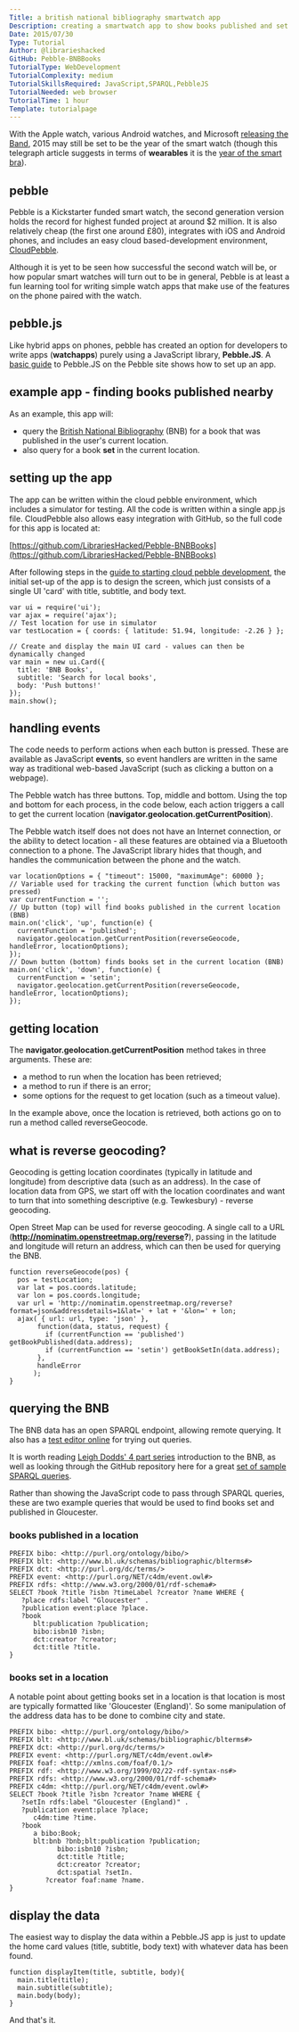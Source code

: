 ```yaml
---
Title: a british national bibliography smartwatch app
Description: creating a smartwatch app to show books published and set in the current location.
Date: 2015/07/30
Type: Tutorial
Author: @librarieshacked
GitHub: Pebble-BNBBooks
TutorialType: WebDevelopment
TutorialComplexity: medium
TutorialSkillsRequired: JavaScript,SPARQL,PebbleJS
TutorialNeeded: web browser
TutorialTime: 1 hour
Template: tutorialpage
---
```


With the Apple watch, various Android watches, and Microsoft [releasing the Band](https://www.microsoft.com/microsoft-band/en-gb), 2015 may still be set to be the year of the smart watch (though this telegraph article suggests in terms of **wearables** it is the [year of the smart bra](http://www.telegraph.co.uk/news/predictions/technology/11306735/wearable-technology-trend.html)).

## pebble
Pebble is a Kickstarter funded smart watch, the second generation version holds the record for highest funded project at around $2 million.  It is also relatively cheap (the first one around £80), integrates with iOS and Android phones, and includes an easy cloud based-development environment, [CloudPebble](http://cloudpebble.net).

Although it is yet to be seen how successful the second watch will be, or how popular smart watches will turn out to be in general, Pebble is at least a fun learning tool for writing simple watch apps that make use of the features on the phone paired with the watch.

## pebble.js
Like hybrid apps on phones, pebble has created an option for developers to write apps (**watchapps**) purely using a JavaScript library, **Pebble.JS**.  A [basic guide](http://developer.getpebble.com/guides/js-apps/pebble-js/) to Pebble.JS on the Pebble site shows how to set up an app.

## example app - finding books published nearby
As an example, this app will:

- query the [British National Bibliography](http://bnb.bl.uk/) (BNB) for a book that was published in the user's current location.
- also query for a book **set** in the current location.

## setting up the app
The app can be written within the cloud pebble environment, which includes a simulator for testing.  All the code is written within a single app.js file.  CloudPebble also allows easy integration with GitHub, so the full code for this app is located at:

[https://github.com/LibrariesHacked/Pebble-BNBBooks](https://github.com/LibrariesHacked/Pebble-BNBBooks)

After following steps in the [guide to starting cloud pebble development](http://developer.getpebble.com/guides/js-apps/pebble-js/), the initial set-up of the app is to design the screen, which just consists of a single UI 'card' with title, subtitle, and body text.

<pre class="prettyprint linenums">
<code>var ui = require('ui');
var ajax = require('ajax');
// Test location for use in simulator
var testLocation = { coords: { latitude: 51.94, longitude: -2.26 } };

// Create and display the main UI card - values can then be dynamically changed
var main = new ui.Card({
  title: 'BNB Books',
  subtitle: 'Search for local books',
  body: 'Push buttons!'
});
main.show();</code>
</pre>

## handling events

The code needs to perform actions when each button is pressed.  These are available as JavaScript **events**, so event handlers are written in the same way as traditional web-based JavaScript (such as clicking a button on a webpage).

The Pebble watch has three buttons.  Top, middle and bottom.  Using the top and bottom for each process, in the code below, each action triggers a call to get the current location (**navigator.geolocation.getCurrentPosition**).

The Pebble watch itself does not does not have an Internet connection, or the ability to detect location - all these features are obtained via a Bluetooth connection to a phone.  The JavaScript library hides that though, and handles the communication between the phone and the watch.

<pre class="prettyprint linenums">
<code>var locationOptions = { "timeout": 15000, "maximumAge": 60000 };
// Variable used for tracking the current function (which button was pressed)
var currentFunction = '';
// Up button (top) will find books published in the current location (BNB)
main.on('click', 'up', function(e) {
  currentFunction = 'published';
  navigator.geolocation.getCurrentPosition(reverseGeocode, handleError, locationOptions);
});
// Down button (bottom) finds books set in the current location (BNB)
main.on('click', 'down', function(e) { 
  currentFunction = 'setin';
  navigator.geolocation.getCurrentPosition(reverseGeocode, handleError, locationOptions);
});</code>
</pre>

## getting location

The **navigator.geolocation.getCurrentPosition** method takes in three arguments.  These are:

- a method to run when the location has been retrieved;
- a method to run if there is an error;
- some options for the request to get location (such as a timeout value).

In the example above, once the location is retrieved, both actions go on to run a method called reverseGeocode.

## what is reverse geocoding?

Geocoding is getting location coordinates (typically in latitude and longitude) from descriptive data (such as an address).  In the case of location data from GPS, we start off with the location coordinates and want to turn that into something descriptive (e.g. Tewkesbury) - reverse geocoding.

Open Street Map can be used for reverse geocoding.  A single call to a URL (**http://nominatim.openstreetmap.org/reverse?**), passing in the latitude and longitude will return an address, which can then be used for querying the BNB.

<pre class="prettyprint linenums">
<code>function reverseGeocode(pos) {
  pos = testLocation;
  var lat = pos.coords.latitude;
  var lon = pos.coords.longitude;
  var url = 'http://nominatim.openstreetmap.org/reverse?format=json&addressdetails=1&lat=' + lat + '&lon=' + lon;
  ajax( { url: url, type: 'json' },
       function(data, status, request) {
         if (currentFunction == 'published') getBookPublished(data.address);
         if (currentFunction == 'setin') getBookSetIn(data.address);
       },
       handleError
      );
}</code>
</pre>

## querying the BNB

The BNB data has an open SPARQL endpoint, allowing remote querying.  It also has a [test editor online](http://bnb.data.bl.uk/flint-sparql) for trying out queries.

It is worth reading [Leigh Dodds' 4 part series](http://blog.ldodds.com/2014/10/08/an-introduction-to-the-british-national-bibliography/) introduction to the BNB, as well as looking through the GitHub repository here for a great [set of sample SPARQL queries](https://github.com/ldodds/bnb-queries).

Rather than showing the JavaScript code to pass through SPARQL queries, these are two example queries that would be used to find books set and published in Gloucester.

### books published in a location

<pre class="prettyprint linenums">
<code>PREFIX bibo: &lt;http://purl.org/ontology/bibo/&gt;
PREFIX blt: &lt;http://www.bl.uk/schemas/bibliographic/blterms#&gt;
PREFIX dct: &lt;http://purl.org/dc/terms/&gt;
PREFIX event: &lt;http://purl.org/NET/c4dm/event.owl#&gt;
PREFIX rdfs: &lt;http://www.w3.org/2000/01/rdf-schema#&gt;
SELECT ?book ?title ?isbn ?timeLabel ?creator ?name WHERE {
   ?place rdfs:label "Gloucester" .
   ?publication event:place ?place.
   ?book
      blt:publication ?publication;
      bibo:isbn10 ?isbn;
      dct:creator ?creator;
      dct:title ?title.
}</code>
</pre>

### books set in a location

A notable point about getting books set in a location is that location is most are typically formatted like 'Gloucester (England)'.  So some manipulation of the address data has to be done to combine city and state.

<pre class="prettyprint linenums">
<code>PREFIX bibo: &lt;http://purl.org/ontology/bibo/&gt;
PREFIX blt: &lt;http://www.bl.uk/schemas/bibliographic/blterms#&gt;
PREFIX dct: &lt;http://purl.org/dc/terms/&gt;
PREFIX event: &lt;http://purl.org/NET/c4dm/event.owl#&gt;
PREFIX foaf: &lt;http://xmlns.com/foaf/0.1/&gt;
PREFIX rdf: &lt;http://www.w3.org/1999/02/22-rdf-syntax-ns#&gt;
PREFIX rdfs: &lt;http://www.w3.org/2000/01/rdf-schema#&gt;
PREFIX c4dm: &lt;http://purl.org/NET/c4dm/event.owl#&gt;
SELECT ?book ?title ?isbn ?creator ?name WHERE {
   ?setIn rdfs:label "Gloucester (England)" .
   ?publication event:place ?place;
      c4dm:time ?time.
   ?book
      a bibo:Book;
      blt:bnb ?bnb;blt:publication ?publication;
            bibo:isbn10 ?isbn;
            dct:title ?title;
            dct:creator ?creator;
            dct:spatial ?setIn.
         ?creator foaf:name ?name.
}</code>
</pre>

## display the data

The easiest way to display the data within a Pebble.JS app is just to update the home card values (title, subtitle, body text) with whatever data has been found.

<pre class="prettyprint linenums">
<code>function displayItem(title, subtitle, body){
  main.title(title);
  main.subtitle(subtitle);
  main.body(body);
}</code>
</pre>

And that's it.